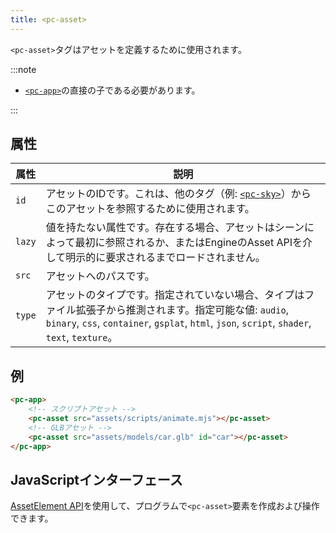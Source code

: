 ```yaml
---
title: <pc-asset>
---
```


`<pc-asset>`タグはアセットを定義するために使用されます。

:::note

* [`<pc-app>`](../pc-app)の直接の子である必要があります。

:::

## 属性

| 属性 | 説明 |
| --- | --- |
| `id` | アセットのIDです。これは、他のタグ（例: [`<pc-sky>`](../pc-sky)）からこのアセットを参照するために使用されます。 |
| `lazy` | 値を持たない属性です。存在する場合、アセットはシーンによって最初に参照されるか、またはEngineのAsset APIを介して明示的に要求されるまでロードされません。 |
| `src` | アセットへのパスです。 |
| `type` | アセットのタイプです。指定されていない場合、タイプはファイル拡張子から推測されます。指定可能な値: `audio`, `binary`, `css`, `container`, `gsplat`, `html`, `json`, `script`, `shader`, `text`, `texture`。 |

## 例

```html
<pc-app>
    <!-- スクリプトアセット -->
    <pc-asset src="assets/scripts/animate.mjs"></pc-asset>
    <!-- GLBアセット -->
    <pc-asset src="assets/models/car.glb" id="car"></pc-asset>
</pc-app>
```

## JavaScriptインターフェース

[AssetElement API](https://api.playcanvas.com/classes/EngineWebComponents.AssetElement.html)を使用して、プログラムで`<pc-asset>`要素を作成および操作できます。
